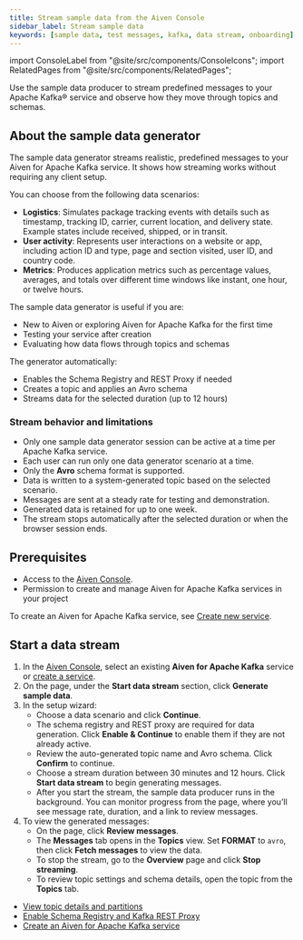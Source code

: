 ```yaml
---
title: Stream sample data from the Aiven Console
sidebar_label: Stream sample data
keywords: [sample data, test messages, kafka, data stream, onboarding]
---
```


import ConsoleLabel from "@site/src/components/ConsoleIcons";
import RelatedPages from "@site/src/components/RelatedPages";

Use the sample data producer to stream predefined messages to your Apache Kafka® service and observe how they move through topics and schemas.

## About the sample data generator

The sample data generator streams realistic, predefined messages to your
Aiven for Apache Kafka service. It shows how streaming works without requiring any
client setup.

You can choose from the following data scenarios:

- **Logistics**: Simulates package tracking events with details such as timestamp,
  tracking ID, carrier, current location, and delivery state. Example states
  include received, shipped, or in transit.
- **User activity**: Represents user interactions on a website or app, including
  action ID and type, page and section visited, user ID, and country code.
- **Metrics**: Produces application metrics such as percentage values, averages, and
  totals over different time windows like instant, one hour, or twelve hours.

The sample data generator is useful if you are:

- New to Aiven or exploring Aiven for Apache Kafka for the first time
- Testing your service after creation
- Evaluating how data flows through topics and schemas

The generator automatically:

- Enables the Schema Registry and REST Proxy if needed
- Creates a topic and applies an Avro schema
- Streams data for the selected duration (up to 12 hours)

### Stream behavior and limitations

- Only one sample data generator session can be active at a time per Apache Kafka
  service.
- Each user can run only one data generator scenario at a time.
- Only the **Avro** schema format is supported.
- Data is written to a system-generated topic based on the selected scenario.
- Messages are sent at a steady rate for testing and demonstration.
- Generated data is retained for up to one week.
- The stream stops automatically after the selected duration or when the browser
  session ends.

## Prerequisites

- Access to the [Aiven Console](https://console.aiven.io).
- Permission to create and manage Aiven for Apache Kafka services in your project

To create an Aiven for Apache Kafka service, see [Create new service](/docs/platform/howto/create_new_service).

## Start a data stream

1. In the [Aiven Console](https://console.aiven.io), select an existing
   **Aiven for Apache Kafka** service or
   [create a service](/docs/platform/howto/create_new_service).
1. On the <ConsoleLabel name="overview" /> page, under
   the **Start data stream** section, click **Generate sample data**.
1. In the setup wizard:
   - Choose a data scenario and click **Continue**.
   - The schema registry and REST proxy are required for data generation. Click
     **Enable & Continue** to enable them if they are not already active.
   - Review the auto-generated topic name and Avro schema. Click **Confirm** to continue.
   - Choose a stream duration between 30 minutes and 12 hours. Click **Start data stream**
     to begin generating messages.
   - After you start the stream, the sample data producer runs in the background. You
     can monitor progress from the <ConsoleLabel name="overview" /> page, where you’ll
     see message rate, duration, and a link to review messages.
1. To view the generated messages:
   - On the <ConsoleLabel name="overview" /> page, click **Review messages**.
   - The **Messages** tab opens in the **Topics** view. Set **FORMAT** to `avro`, then
     click **Fetch messages** to view the data.
   - To stop the stream, go to the **Overview** page and click **Stop streaming**.
   - To review topic settings and schema details, open the topic from the **Topics** tab.

<RelatedPages/>

- [View topic details and partitions](/docs/products/kafka/howto/get-topic-partition-details)
- [Enable Schema Registry and Kafka REST Proxy](/docs/products/kafka/karapace/howto/enable-karapace)
- [Create an Aiven for Apache Kafka service](/docs/platform/howto/create_new_service)
